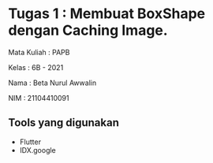 # Tugas 1 : Membuat BoxShape dengan Caching Image.

Mata Kuliah : PAPB

Kelas       : 6B - 2021

Nama        : Beta Nurul Awwalin

NIM         : 21104410091

## Tools yang digunakan
- Flutter
- IDX.google
